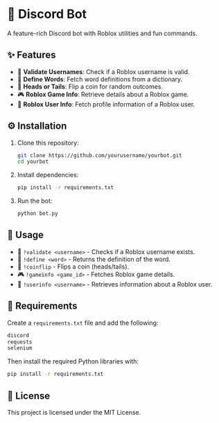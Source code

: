 # 🤖 Discord Bot

A feature-rich Discord bot with Roblox utilities and fun commands.

## ✨ Features
- 📝 **Validate Usernames**: Check if a Roblox username is valid.
- 📖 **Define Words**: Fetch word definitions from a dictionary.
- 🎲 **Heads or Tails**: Flip a coin for random outcomes.
- 🎮 **Roblox Game Info**: Retrieve details about a Roblox game.
- 👤 **Roblox User Info**: Fetch profile information of a Roblox user.

## ⚙️ Installation
1. Clone this repository:
   ```sh
   git clone https://github.com/yourusername/yourbot.git
   cd yourbot
   ```
2. Install dependencies:
   ```sh
   pip install -r requirements.txt
   ```
3. Run the bot:
   ```sh
   python bot.py
   ```

## 🔧 Usage
- 📝 `!validate <username>` - Checks if a Roblox username exists.
- 📖 `!define <word>` - Returns the definition of the word.
- 🎲 `!coinflip` - Flips a coin (heads/tails).
- 🎮 `!gameinfo <game_id>` - Fetches Roblox game details.
- 👤 `!userinfo <username>` - Retrieves information about a Roblox user.

## 📌 Requirements
Create a `requirements.txt` file and add the following:
```txt
discord
requests
selenium
```
Then install the required Python libraries with:
```sh
pip install -r requirements.txt
```

## 📜 License
This project is licensed under the MIT License.

